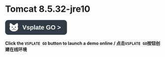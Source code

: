 # Tomcat 8.5.32-jre10

<a href="https://www.vsplate.com/?docker-compose=https://github.com/vsplate/dcenvs/tomcat/8.5.32-jre10"><img alt="VSPLATE GO" src="https://raw.githubusercontent.com/vsplate/images/master/vsgo_btn.png" width="200px"></a>

**Click the `VSPLATE GO` button to launch a demo online / 点击`VSPLATE GO`按钮创建在线环境**